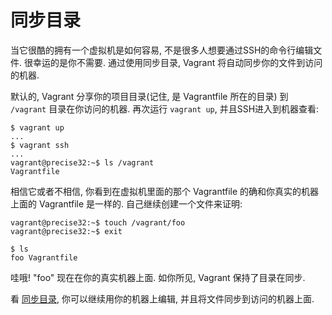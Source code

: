 同步目录
=============

当它很酷的拥有一个虚拟机是如何容易, 不是很多人想要通过SSH的命令行编辑文件. 很幸运的是你不需要. 通过使用同步目录, Vagrant 将自动同步你的文件到访问的机器.

默认的, Vagrant 分享你的项目目录(记住, 是 Vagrantfile 所在的目录) 到 `/vagrant` 目录在你访问的机器. 再次运行 `vagrant up`, 并且SSH进入到机器查看:

```
$ vagrant up
...
$ vagrant ssh
...
vagrant@precise32:~$ ls /vagrant
Vagrantfile
```

相信它或者不相信, 你看到在虚拟机里面的那个 Vagrantfile 的确和你真实的机器上面的 Vagrantfile 是一样的. 自己继续创建一个文件来证明:

```
vagrant@precise32:~$ touch /vagrant/foo
vagrant@precise32:~$ exit

$ ls
foo Vagrantfile
```

哇哦! "foo" 现在在你的真实机器上面. 如你所见, Vagrant 保持了目录在同步.

看 [同步目录](synced-folders-overview.md), 你可以继续用你的机器上编辑, 并且将文件同步到访问的机器上面. 
